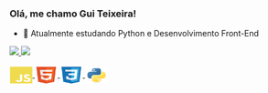 ### Olá, me chamo Gui Teixeira!

- 🌱 Atualmente estudando Python e Desenvolvimento Front-End

<div>
  <a href="https://github.com/Teixeira-gui">
  <img height="180em" src="https://github-readme-stats.vercel.app/api?username=Teixeira-gui&show_icons=true&theme=tokyonight&include_all_commits=true&count_private=true"/>
  <img height="180em" src="https://github-readme-stats.vercel.app/api/top-langs/?username=Teixeira-gui&layout=compact&langs_count=7&theme=tokyonight"/>
</div>
 
<div style="display: inline_block"><br>
  <img align="center" alt="Gt-Js" height="30" width="40" src="https://raw.githubusercontent.com/devicons/devicon/master/icons/javascript/javascript-plain.svg">
  <img align="center" alt="Gt-HTML" height="30" width="40" src="https://raw.githubusercontent.com/devicons/devicon/master/icons/html5/html5-original.svg">
  <img align="center" alt="Gt-CSS" height="30" width="40" src="https://raw.githubusercontent.com/devicons/devicon/master/icons/css3/css3-original.svg">
  <img align="center" alt="Gt-Python" height="30" width="40" src="https://raw.githubusercontent.com/devicons/devicon/master/icons/python/python-original.svg">
</div>
  
##
  
